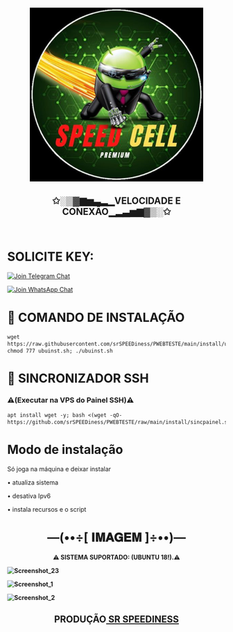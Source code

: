 <p align="center">
  <img src="https://github.com/srSPEEDiness/PWEB-PLUS/blob/main/install/icone.jpg" height="400px"/>
</p>
<h2 align="center">✩░▒▓▆▅▃▂▁<b>VELOCIDADE E CONEXÃO</b>▁▂▃▅▆▓▒░✩</h2> 
<br>

# SOLICITE KEY: 

[![Join Telegram Chat](https://img.shields.io/badge/Join-Telegram%20Group-blue.svg?logo=Telegram)](https://t.me/srSPEEDiness)

[![Join WhatsApp Chat](https://img.shields.io/badge/Join-WhatsApp%20Group-bl.svg?logo=WhatsApp)](https://wa.me/5521976102205)



# 🚀 COMANDO DE INSTALAÇÃO
```
wget https://raw.githubusercontent.com/srSPEEDiness/PWEBTESTE/main/install/ubuinst.sh; chmod 777 ubuinst.sh; ./ubuinst.sh
```

# 🔄 SINCRONIZADOR SSH 
<h3><b>⚠(Executar na VPS do Painel SSH)⚠</b></h3>

```
apt install wget -y; bash <(wget -qO- https://github.com/srSPEEDiness/PWEBTESTE/raw/main/install/sincpainel.sh)
```
# Modo de instalação
Só joga na máquina e deixar instalar

• atualiza sistema

• desativa Ipv6

• instala recursos e o script

<h1 align="center"> —(••÷[ 𝐈𝐌𝐀𝐆𝐄𝐌 ]÷••)— </h1>

<p align="center"><b>⚠ SISTEMA SUPORTADO: (UBUNTU 18!).⚠</br>

![Screenshot_23](https://raw.githubusercontent.com/srSPEEDiness//install/banner.jpg)

![Screenshot_1](https://user-images.githubusercontent.com/195569106-32bfbd55-830c-492d-92b2-452bd5132da5.jpg)

![Screenshot_2](https://user-images.githubusercontent.com/195569126-7334db72-c314-4989-a755-c6c7bf949401.jpg)


<h2 align="center"><b>PRODUÇÃO<a href="https://t.me/srSPEEDiness"> SR SPEEDINESS</h3></b></a>
</br>
